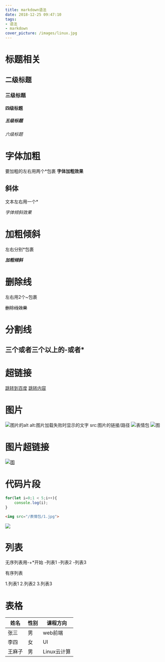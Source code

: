 ```yaml
---
title: markdown语法
date: 2018-12-25 09:47:10
tags:
- 语法
- markdown
cover_picture: /images/linux.jpg
---
```

# 标题相关
## 二级标题
### 三级标题
#### 四级标题
##### 五级标题
###### 六级标题

# 字体加粗
 要加粗的左右用两个*包裹
 **字体加粗效果**
## 斜体
 文本左右用一个*

 *字体倾斜效果*

# 加粗倾斜
左右分别*包裹

***加粗倾斜***

# 删除线
左右用2个~包裹

~~删除线效果~~

# 分割线
三个或者三个以上的-或者*
---

# 超链接
[跳转到百度](http://www.baidu.com)
[跳转内容](目标地址)

# 图片
![图片的alt](图片的scr)
alt:图片加载失败时显示的文字
src:图片的链接/路径
![表情包](https://timgsa.baidu.com/timg?image&quality=80&size=b9999_10000&sec=1545713620021&di=2583c993c3e6a68dc45b765c6c2fd356&imgtype=0&src=http%3A%2F%2Ff.hiphotos.baidu.com%2Fimage%2Fpic%2Fitem%2Fd1160924ab18972b016d358bedcd7b899e510a1f.jpg)
![图](/表情包/1.jpg)

# 图片超链接
[![图](/表情包/1.jpg)](http://www.baidu.com)

# 代码片段
```javascript
for(let i=0;1 < 5;i++){
    console.log(i);
}

```

```html
<img src="/表情包/1.jpg">

```

<img src="/表情包/1.jpg">

# 列表
无序列表用-+*开始
-列表1
-列表2
-列表3

有序列表

1.列表1
2.列表2
3.列表3

# 表格

姓名|性别|课程方向
-|-|-
张三|男|web前端
李四|女|UI
王麻子|男|Linux云计算